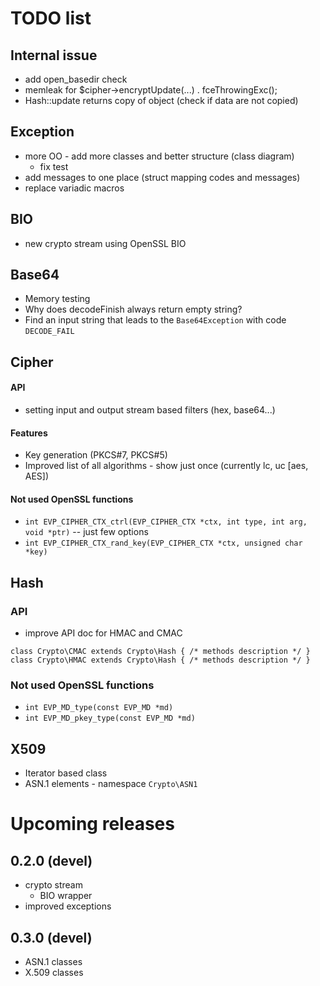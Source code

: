 # TODO list

## Internal issue
- add open_basedir check
- memleak for $cipher->encryptUpdate(...) . fceThrowingExc();
- Hash::update returns copy of object (check if data are not copied)
		
## Exception
- more OO - add more classes and better structure (class diagram)
  - fix test
- add messages to one place (struct mapping codes and messages)
- replace variadic macros

## BIO
- new crypto stream using OpenSSL BIO

## Base64
- Memory testing
- Why does decodeFinish always return empty string?
- Find an input string that leads to the `Base64Exception` with code `DECODE_FAIL`

## Cipher

#### API
- setting input and output stream based filters (hex, base64...)

#### Features
- Key generation (PKCS#7, PKCS#5)
- Improved list of all algorithms - show just once (currently lc, uc [aes, AES])

#### Not used OpenSSL functions
- `int EVP_CIPHER_CTX_ctrl(EVP_CIPHER_CTX *ctx, int type, int arg, void *ptr)` -- just few options
- `int EVP_CIPHER_CTX_rand_key(EVP_CIPHER_CTX *ctx, unsigned char *key)`


## Hash

### API
- improve API doc for HMAC and CMAC
```
class Crypto\CMAC extends Crypto\Hash { /* methods description */ }
class Crypto\HMAC extends Crypto\Hash { /* methods description */ }
```

### Not used OpenSSL functions
- `int EVP_MD_type(const EVP_MD *md)`
- `int EVP_MD_pkey_type(const EVP_MD *md)`

## X509
- Iterator based class
- ASN.1 elements - namespace `Crypto\ASN1`


# Upcoming releases

## 0.2.0 (devel)
- crypto stream
  - BIO wrapper
- improved exceptions

## 0.3.0 (devel)
- ASN.1 classes
- X.509 classes
